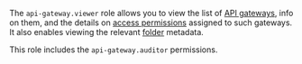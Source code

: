 The `api-gateway.viewer` role allows you to view the list of [API gateways](../../api-gateway/concepts/index.md), info on them, and the details on [access permissions](../../iam/concepts/access-control/index.md) assigned to such gateways. It also enables viewing the relevant [folder](../../resource-manager/concepts/resources-hierarchy.md#folder) metadata.

This role includes the `api-gateway.auditor` permissions.
